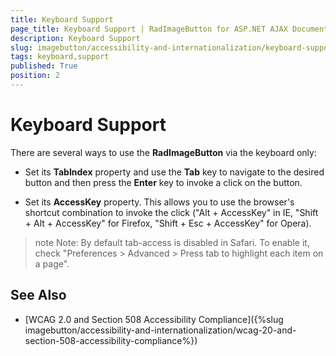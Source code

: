 ```yaml
---
title: Keyboard Support
page_title: Keyboard Support | RadImageButton for ASP.NET AJAX Documentation
description: Keyboard Support
slug: imagebutton/accessibility-and-internationalization/keyboard-support
tags: keyboard,support
published: True
position: 2
---
```


# Keyboard Support

There are several ways to use the **RadImageButton** via the keyboard only:

* Set its **TabIndex** property and use the **Tab** key to navigate to the desired button and then press the **Enter** key to invoke a click on the button.

* Set its **AccessKey** property. This allows you to use the browser's shortcut combination to invoke the click ("Alt + AccessKey" in IE, "Shift + Alt + AccessKey" for Firefox, "Shift + Esc + AccessKey" for Opera).

>note Note: By default tab-access is disabled in Safari. To enable it, check "Preferences > Advanced > Press tab to highlight each item on a page".

## See Also

 * [WCAG 2.0 and Section 508 Accessibility Compliance]({%slug imagebutton/accessibility-and-internationalization/wcag-20-and-section-508-accessibility-compliance%})
